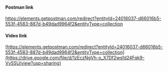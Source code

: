 <div>
    <p><h4>Postman link</h4></p>
    <a href="https://elements.getpostman.com/redirect?entityId=24016037-d66016b5-553f-4583-887d-b49dad9964f2&entityType=collection">
    https://elements.getpostman.com/redirect?entityId=24016037-d66016b5-553f-4583-887d-b49dad9964f2&entityType=collection</a>
</div>

<div>
    <p><h4>Video link</h4></p>
    <a href="[https://elements.getpostman.com/redirect?entityId=24016037-d66016b5-553f-4583-887d-b49dad9964f2&entityType=collection](https://drive.google.com/file/d/1zEczNgVh-o_X7Df2wsfd24Fqk9-Vv5SU/view?usp=sharing)">
    [https://elements.getpostman.com/redirect?entityId=24016037-d66016b5-553f-4583-887d-b49dad9964f2&entityType=collection](https://drive.google.com/file/d/1zEczNgVh-o_X7Df2wsfd24Fqk9-Vv5SU/view?usp=sharing)</a>
</div>
